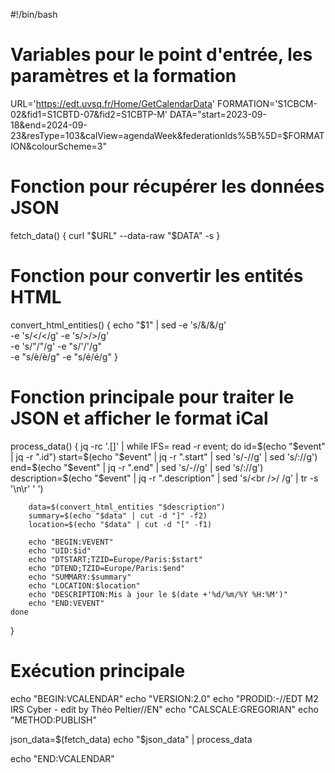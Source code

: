 #!/bin/bash

# Variables pour le point d'entrée, les paramètres et la formation
URL='https://edt.uvsq.fr/Home/GetCalendarData'
FORMATION='S1CBCM-02&fid1=S1CBTD-07&fid2=S1CBTP-M'
DATA="start=2023-09-18&end=2024-09-23&resType=103&calView=agendaWeek&federationIds%5B%5D=$FORMATION&colourScheme=3"

# Fonction pour récupérer les données JSON
fetch_data() {
    curl "$URL" --data-raw "$DATA" -s
}

# Fonction pour convertir les entités HTML
convert_html_entities() {
    echo "$1" | sed -e 's/&amp;/\&/g' \
        -e 's/&lt;/</g' -e 's/&gt;/>/g' \
        -e 's/&quot;/"/g' -e "s/&#39;/'/g" \
        -e "s/&#232;/è/g" -e "s/&#233;/é/g"
}

# Fonction principale pour traiter le JSON et afficher le format iCal
process_data() {
    jq -rc '.[]' | while IFS= read -r event; do
        id=$(echo "$event" | jq -r ".id")
        start=$(echo "$event" | jq -r ".start" | sed 's/-//g' | sed 's/://g')
        end=$(echo "$event" | jq -r ".end" | sed 's/-//g' | sed 's/://g')
        description=$(echo "$event" | jq -r ".description" | sed 's/<br \/>/ /g' | tr -s '\n\r' ' ')

        data=$(convert_html_entities "$description")
        summary=$(echo "$data" | cut -d "]" -f2)
        location=$(echo "$data" | cut -d "[" -f1)

        echo "BEGIN:VEVENT"
        echo "UID:$id"
        echo "DTSTART;TZID=Europe/Paris:$start"
        echo "DTEND;TZID=Europe/Paris:$end"
        echo "SUMMARY:$summary"
        echo "LOCATION:$location"
        echo "DESCRIPTION:Mis à jour le $(date +'%d/%m/%Y %H:%M')"
        echo "END:VEVENT"
    done
}

# Exécution principale
echo "BEGIN:VCALENDAR"
echo "VERSION:2.0"
echo "PRODID:-//EDT M2 IRS Cyber - edit by Théo Peltier//EN"
echo "CALSCALE:GREGORIAN"
echo "METHOD:PUBLISH"

json_data=$(fetch_data)
echo "$json_data" | process_data

echo "END:VCALENDAR"
